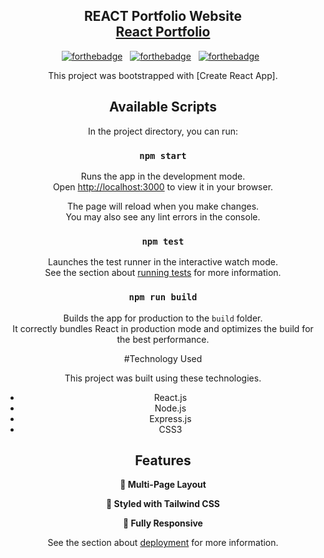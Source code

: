 <h2 align="center">
  REACT Portfolio Website<br/>
  <a href="https://danecronin.github.io/Portfolio-2/" target="_blank">React Portfolio</a>
</h2>

<center>

[![forthebadge](https://forthebadge.com/images/badges/built-with-love.svg)](https://forthebadge.com) &nbsp;
[![forthebadge](https://forthebadge.com/images/badges/made-with-javascript.svg)](https://forthebadge.com) &nbsp;
[![forthebadge](https://forthebadge.com/images/badges/open-source.svg)](https://forthebadge.com) &nbsp;


This project was bootstrapped with [Create React App].

## Available Scripts

In the project directory, you can run:

### `npm start`

Runs the app in the development mode.\
Open [http://localhost:3000](http://localhost:3000) to view it in your browser.

The page will reload when you make changes.\
You may also see any lint errors in the console.

### `npm test`

Launches the test runner in the interactive watch mode.\
See the section about [running tests](https://facebook.github.io/create-react-app/docs/running-tests) for more information.

### `npm run build`

Builds the app for production to the `build` folder.\
It correctly bundles React in production mode and optimizes the build for the best performance.

#Technology Used

This project was built using these technologies.

- React.js
- Node.js
- Express.js
- CSS3


## Features

**📖 Multi-Page Layout**

**🎨 Styled with Tailwind CSS**

**📱 Fully Responsive**

See the section about [deployment](https://facebook.github.io/create-react-app/docs/deployment) for more information.



